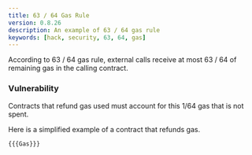 ```yaml
---
title: 63 / 64 Gas Rule
version: 0.8.26
description: An example of 63 / 64 gas rule
keywords: [hack, security, 63, 64, gas]
---
```


According to 63 / 64 gas rule, external calls receive at most 63 / 64 of remaining gas in the calling contract.

### Vulnerability

Contracts that refund gas used must account for this 1/64 gas that is not spent.

Here is a simplified example of a contract that refunds gas.

```solidity
{{{Gas}}}
```
